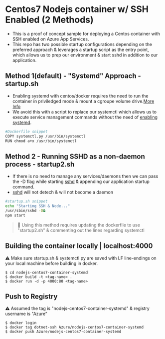 # Centos7 Nodejs container w/ SSH Enabled (2 Methods)
- This is a proof of concept sample for deploying a Centos container with SSH enabled on Azure App Services.
- This repo has two possible startup configurations depending on the preferred approach & leverages a startup script as the entry point, which allows us to prep our environment & start sshd in addition to our application. 


## Method 1(default) - "Systemd" Approach - startup.sh
- Enabling systemd with centos/docker requires the need to run the container in priviledged mode & mount a cgroupe volume drive.[More Info](https://developers.redhat.com/blog/2014/05/05/running-systemd-within-docker-container)
- We avoid this with a script to replace our systemctl which allows us to execute service management commands without the need of [enabling systemd](https://hub.docker.com/r/centos/systemd).
```bash
#Dockerfile snippet
COPY systemctl.py /usr/bin/systemctl
RUN chmod a+x /usr/bin/systemctl
```
## Method 2 - Running SSHD as a non-daemon process - startup2.sh
- If there is no need to manage any services/daemons then we can pass the -D flag while starting [sshd](https://man.openbsd.org/sshd) & appending our application startup command.
- [sshd](https://man.openbsd.org/sshd) will not detech & will not become a daemon 
```bash
#startup.sh snippet
echo "Starting SSH & Node..."
/usr/sbin/sshd -D&
npm start
```
> 📝 Using this method requires updating the dockerfile to use "startup2.sh" & commenting out the lines regarding systemctl

## Building the container locally | localhost:4000
⚠ Make sure startup.sh & systemctl.py are saved with LF line-endings on your local machine before building in docker.
```docker
$ cd nodejs-centos7-container-systemd
$ docker build -t <tag-name> .
$ docker run -d -p 4000:80 <tag-name>
```

## Push to Registry 
⚠ Assumed the tag is "nodejs-centos7-container-systemd" & registry username is "Azure"
```
$ docker login
$ docker tag dotnet-ssh Azure/nodejs-centos7-container-systemd
$ docker push Azure/nodejs-centos7-container-systemd
```


